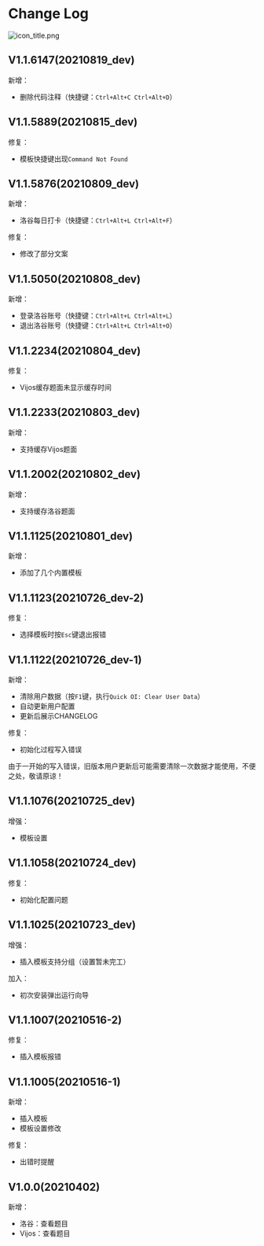 # Change Log

![icon_title.png](https://i.loli.net/2021/05/20/zvtV8uTnDLamcWr.png)

## V1.1.6147(20210819_dev)
新增：
* 删除代码注释（快捷键：`Ctrl+Alt+C Ctrl+Alt+D`）

## V1.1.5889(20210815_dev)
修复：
* 模板快捷键出现`Command Not Found`

## V1.1.5876(20210809_dev)
新增：
* 洛谷每日打卡（快捷键：`Ctrl+Alt+L Ctrl+Alt+F`）

修复：
* 修改了部分文案

## V1.1.5050(20210808_dev)
新增：
* 登录洛谷账号（快捷键：`Ctrl+Alt+L Ctrl+Alt+L`）
* 退出洛谷账号（快捷键：`Ctrl+Alt+L Ctrl+Alt+O`）

## V1.1.2234(20210804_dev)
修复：
* Vijos缓存题面未显示缓存时间

## V1.1.2233(20210803_dev)
新增：
* 支持缓存Vijos题面

## V1.1.2002(20210802_dev)
新增：
* 支持缓存洛谷题面

## V1.1.1125(20210801_dev)
新增：
* 添加了几个内置模板

## V1.1.1123(20210726_dev-2)
修复：
* 选择模板时按`Esc`键退出报错

## V1.1.1122(20210726_dev-1)
新增：
* 清除用户数据（按`F1`键，执行`Quick OI: Clear User Data`）
* 自动更新用户配置
* 更新后展示CHANGELOG

修复：
* 初始化过程写入错误

由于一开始的写入错误，旧版本用户更新后可能需要清除一次数据才能使用，不便之处，敬请原谅！

## V1.1.1076(20210725_dev)
增强：
* 模板设置

## V1.1.1058(20210724_dev)
修复：
* 初始化配置问题

## V1.1.1025(20210723_dev)
增强：
* 插入模板支持分组（设置暂未完工）

加入：
* 初次安装弹出运行向导

## V1.1.1007(20210516-2)
修复：
* 插入模板报错

## V1.1.1005(20210516-1)
新增：
* 插入模板
* 模板设置修改

修复：
* 出错时提醒

## V1.0.0(20210402)
新增：
* 洛谷：查看题目
* Vijos：查看题目